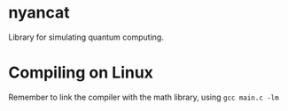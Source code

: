 # nyancat
Library for simulating quantum computing.

# Compiling on Linux
Remember to link the compiler with the math library, using ```gcc main.c -lm```
